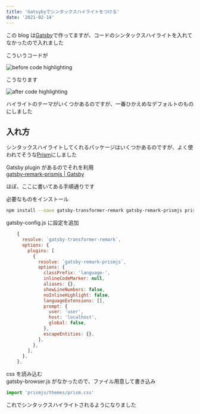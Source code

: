 ```yaml
---
title: 'Gatsybyでシンタックスハイライトをつける'
date: '2021-02-14'
---
```


この blog は[Gatsby](https://www.gatsbyjs.com/)で作ってますが、コードのシンタックスハイライトを入れてなかったので入れました

こういうコードが

![before code highlighting](/gatsby-syntax-highlight/before-code-highlight.png)

こうなります

![after code highlighting](/gatsby-syntax-highlight/after-code-highlight.png)

ハイライトのテーマがいくつかあるのですが、一番ひかえめなデフォルトのものにしました

## 入れ方

シンタックスハイライトしてくれるパッケージはいくつかあるのですが、よく使われてそうな[Prism](https://github.com/PrismJS/prism)にしました

Gatsby plugin があるのでそれを利用  
[gatsby\-remark\-prismjs \| Gatsby](https://www.gatsbyjs.com/plugins/gatsby-remark-prismjs/)

ほぼ、ここに書いてある手順通りです

必要なものをインストール

```bash
npm install --save gatsby-transformer-remark gatsby-remark-prismjs prismjs
```

gatsby-config.js に設定を追加

```js
    {
      resolve: `gatsby-transformer-remark`,
      options: {
        plugins: [
          {
            resolve: `gatsby-remark-prismjs`,
            options: {
              classPrefix: 'language-',
              inlineCodeMarker: null,
              aliases: {},
              showLineNumbers: false,
              noInlineHighlight: false,
              languageExtensions: [],
              prompt: {
                user: 'user',
                host: 'localhost',
                global: false,
              },
              escapeEntities: {},
            },
          },
        ],
      },
    },
```

css を読み込む  
gatsby-browser.js がなかったので、ファイル用意して書き込み

```js
import 'prismjs/themes/prism.css'
```

これでシンタックスハイライトされるようになりました
